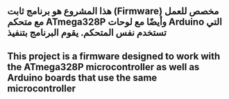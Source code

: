 
## هذا المشروع هو برنامج ثابت (Firmware) مخصص للعمل مع متحكم ATmega328P وأيضًا مع لوحات Arduino التي تستخدم نفس المتحكم. يقوم البرنامج بتنفيذ

## This project is a firmware designed to work with the ATmega328P microcontroller as well as Arduino boards that use the same microcontroller
